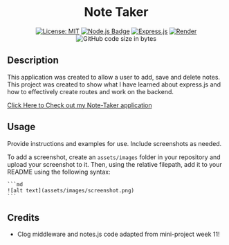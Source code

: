 <div align='center'>
  
  # Note Taker

  [![License: MIT](https://img.shields.io/badge/License-MIT-yellow.svg)](https://opensource.org/licenses/MIT)
  [![Node.js Badge](https://img.shields.io/badge/Node.js-393?logo=nodedotjs&logoColor=fff&style=flat)](https://nodejs.org/en) 
  [![Express.js](https://img.shields.io/badge/express.js-%23404d59.svg?logo=express&logoColor=%2361DAFB)](https://expressjs.com/)
  [![Render](https://img.shields.io/badge/Render-%46E3B7.svg?logo=render&logoColor=white)](https://render.com/)
  ![GitHub code size in bytes](https://img.shields.io/github/languages/code-size/cnm724/SVG-Logo-Creator?color=B200FF)

  
</div>

## Description
This application was created to allow a user to add, save and delete notes. This project was created to show what I have learned about express.js and how to effectively create routes and work on the backend.

[Click Here to Check out my Note-Taker application](https://note-taker-express-3f5r.onrender.com)

## Usage

Provide instructions and examples for use. Include screenshots as needed.

To add a screenshot, create an `assets/images` folder in your repository and upload your screenshot to it. Then, using the relative filepath, add it to your README using the following syntax:

    ```md
    ![alt text](assets/images/screenshot.png)
    ```

## Credits

* Clog middleware and notes.js code adapted from mini-project week 11!
